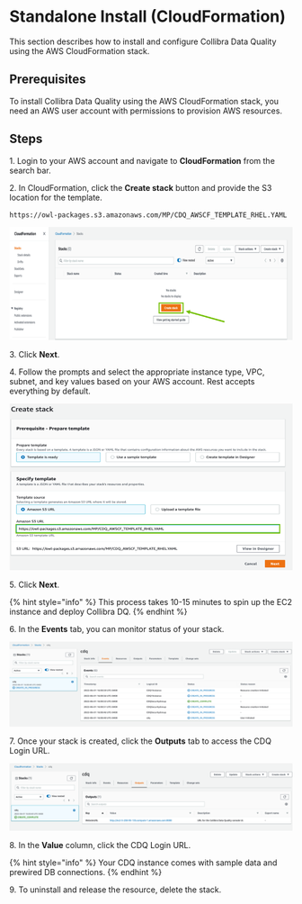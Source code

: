 # Standalone Install (CloudFormation)

This section describes how to install and configure Collibra Data Quality using the AWS CloudFormation stack.

## Prerequisites

To install Collibra Data Quality using the AWS CloudFormation stack, you need an AWS user account with permissions to provision AWS resources.

## Steps

1\. Login to your AWS account and navigate to **CloudFormation** from the search bar.

2\. In CloudFormation, click the **Create stack** button and provide the S3 location for the template.

```
https://owl-packages.s3.amazonaws.com/MP/CDQ_AWSCF_TEMPLATE_RHEL.YAML
```

![](<../../.gitbook/assets/dq-aws-install-1 (2).png>)

3\. Click **Next**.

4\. Follow the prompts and select the appropriate instance type, VPC, subnet, and key values based on your AWS account. Rest accepts everything by default.

![](../../.gitbook/assets/dq-aws-install-2.png)

5\. Click **Next**.

{% hint style="info" %}
This process takes 10-15 minutes to spin up the EC2 instance and deploy Collibra DQ.
{% endhint %}

6\. In the **Events** tab, you can monitor status of your stack.&#x20;

![](../../.gitbook/assets/dq-aws-install-3.png)

7\. Once your stack is created, click the **Outputs** tab to access the CDQ Login URL.

![Collibra Data Quality Login URL](../../.gitbook/assets/dq-aws-install-4.png)

8\. In the **Value** column, click the CDQ Login URL.&#x20;

{% hint style="info" %}
Your CDQ instance comes with sample data and prewired DB connections.
{% endhint %}

9\. To uninstall and release the resource, delete the stack.
